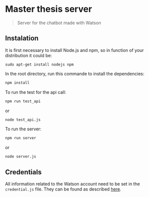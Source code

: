 # Master thesis server
>Server for the chatbot made with Watson

## Instalation 
It is first necessary to install Node.js and npm, so in function of your distribution it could be:
```
sudo apt-get install nodejs npm
```

In the root directory, run this commande to install the dependencies:
```bash
npm install
```

To run the test for the api call:
```bash
npm run test_api
```

or 

```bash
node test_api.js
```

To run the server:
```bash
npm run server
```

or 

```bash
node server.js
```

## Credentials
All information related to the Watson account need to be set in the ```credential.js``` file. They can be found as described [here](https://www.ibm.com/watson/developercloud/assistant/api/v1/node.html?node#authentication).
